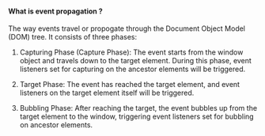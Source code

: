 #### What is event propagation ?

The way events travel or propogate through the Document Object Model (DOM) tree. It consists of three phases:
1. Capturing Phase (Capture Phase): 
    The event starts from the window object and travels down to the target element. During this phase, event listeners set for capturing on the ancestor elements will be triggered.
2. Target Phase: 
    The event has reached the target element, and event listeners on the target element itself will be triggered.

3. Bubbling Phase: 
    After reaching the target, the event bubbles up from the target element to the window, triggering event listeners set for bubbling on ancestor elements.